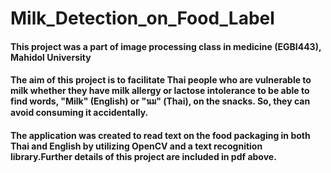 # Milk_Detection_on_Food_Label
#### This project was a part of image processing class in medicine (EGBI443), Mahidol University
#### The aim of this project is to facilitate Thai people who are vulnerable to milk whether they have milk allergy or lactose intolerance to be able to find words, "Milk" (English) or "นม" (Thai), on the snacks. So, they can avoid consuming it accidentally.
#### The application was created to read text on the food packaging in both Thai and English by utilizing OpenCV and a text recognition library.Further details of this project are included in pdf above.
